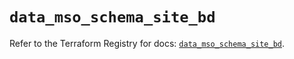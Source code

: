 # `data_mso_schema_site_bd`

Refer to the Terraform Registry for docs: [`data_mso_schema_site_bd`](https://registry.terraform.io/providers/ciscodevnet/mso/1.5.3/docs/data-sources/schema_site_bd).
